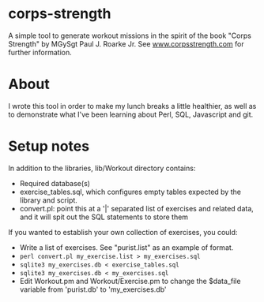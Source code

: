 corps-strength
==============

A simple tool to generate workout missions in the spirit of  the book "Corps
Strength" by MGySgt Paul J. Roarke Jr. See www.corpsstrength.com for further
information.

# About

I wrote this tool in order to make my lunch breaks a little healthier,
as well as to demonstrate what I've been learning about Perl, SQL, Javascript
and git.


# Setup notes

In addition to the libraries, lib/Workout directory contains:

* Required database(s)
* exercise_tables.sql, which configures empty tables expected by the
  library and script.
* convert.pl:  point this at a '|' separated list of exercises and
  related data, and it will spit out the SQL statements to store them

If you wanted to establish your own collection of exercises, you could:

* Write a list of exercises.  See "purist.list" as an example of format.
* `perl convert.pl my_exercise.list > my_exercises.sql`
* `sqlite3 my_exercises.db < exercise_tables.sql`
* `sqlite3 my_exercises.db < my_exercises.sql`
* Edit Workout.pm and Workout/Exercise.pm to change the $data_file variable from
  'purist.db' to 'my_exercises.db'
